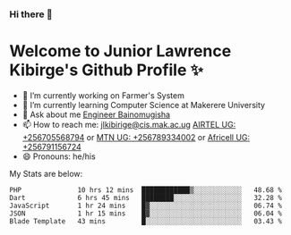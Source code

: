 ### Hi there 👋 
# Welcome to Junior Lawrence Kibirge's Github Profile ✨
 
<!--
**juniorkibirige/juniorkibirige** is a ✨ _special_ ✨ repository because its `README.md` (this file) appears on your GitHub profile.

Here are some ideas to get you started:

- 🔭 I’m currently working on ...
- 🌱 I’m currently learning ...
- 👯 I’m looking to collaborate on ...
- 🤔 I’m looking for help with ...
- 💬 Ask me about ...
- 📫 How to reach me: ...
- 😄 Pronouns: ...
- ⚡ Fun fact: ...
-->
- 🔭 I’m currently working on Farmer's System
- 🌱 I’m currently learning Computer Science at Makerere University
- 💬 Ask about me [Engineer Bainomugisha](mailto:baino@mak.ac.ug)
- 📫 How to reach me: [jlkibirige@cis.mak.ac.ug](mailto:jlkibirige@cis.mak.ac.ug) [AIRTEL UG: +256705568794](tel:+256705568794) or [MTN UG: +256789334002](tel:+256789334002) or [Africell UG: +256791156724](tel:+256791156724)
- 😄 Pronouns: he/his

My Stats are below:

<!--START_SECTION:waka-->
```text
PHP              10 hrs 12 mins  ████████████▒░░░░░░░░░░░░   48.68 % 
Dart             6 hrs 45 mins   ████████░░░░░░░░░░░░░░░░░   32.28 % 
JavaScript       1 hr 24 mins    █▓░░░░░░░░░░░░░░░░░░░░░░░   06.74 % 
JSON             1 hr 15 mins    █▓░░░░░░░░░░░░░░░░░░░░░░░   06.04 % 
Blade Template   43 mins         █░░░░░░░░░░░░░░░░░░░░░░░░   03.43 % 
```
<!--END_SECTION:waka-->
